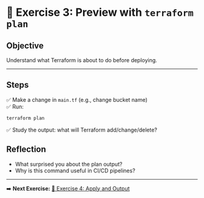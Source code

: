 # 📝 Exercise 3: Preview with `terraform plan`

## Objective

Understand what Terraform is about to do before deploying.

---

## Steps

✅ Make a change in `main.tf` (e.g., change bucket name)  
✅ Run:

```bash
terraform plan
```

✅ Study the output: what will Terraform add/change/delete?

## Reflection
- What surprised you about the plan output?
- Why is this command useful in CI/CD pipelines?

---

➡️ **Next Exercise:** [🧪 Exercise 4: Apply and Output](./exercise-4.md)